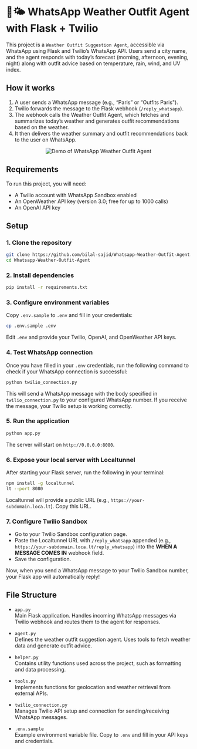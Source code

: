
# 👕🌤️ WhatsApp Weather Outfit Agent with Flask + Twilio

This project is a `Weather Outfit Suggestion Agent`, accessible via WhatsApp using Flask and Twilio’s WhatsApp API. Users send a city name, and the agent responds with today’s forecast (morning, afternoon, evening, night) along with outfit advice based on temperature, rain, wind, and UV index.

## How it works
1. A user sends a WhatsApp message (e.g., “Paris” or “Outfits Paris").
2. Twilio forwards the message to the Flask webhook (`/reply_whatsapp`).
3. The webhook calls the Weather Outfit Agent, which fetches and summarizes today’s weather and generates outfit recommendations based on the weather.
4. It then delivers the weather summary and outfit recommendations back to the user on WhatsApp.

<div align="center">

![Demo of WhatsApp Weather Outfit Agent](./assets/demo.gif)

</div>

## Requirements
To run this project, you will need:
- A Twilio account with WhatsApp Sandbox enabled
- An OpenWeather API key (version 3.0; free for up to 1000 calls)
- An OpenAI API key

## Setup

### 1. Clone the repository
```bash
git clone https://github.com/bilal-sajid/Whatsapp-Weather-Outfit-Agent.git
cd Whatsapp-Weather-Outfit-Agent
```

### 2. Install dependencies
```bash
pip install -r requirements.txt
```

### 3. Configure environment variables
Copy `.env.sample` to `.env` and fill in your credentials:
```bash
cp .env.sample .env
```

Edit `.env` and provide your Twilio, OpenAI, and OpenWeather API keys.

### 4. Test WhatsApp connection

Once you have filled in your `.env` credentials, run the following command to check if your WhatsApp connection is successful:

```bash
python twilio_connection.py
```

This will send a WhatsApp message with the body specified in `twilio_connection.py` to your configured WhatsApp number. If you receive the message, your Twilio setup is working correctly.

### 5. Run the application
```bash
python app.py
```

The server will start on `http://0.0.0.0:8080`.

### 6. Expose your local server with Localtunnel

After starting your Flask server, run the following in your terminal:

```bash
npm install -g localtunnel
lt --port 8080
```

Localtunnel will provide a public URL (e.g., `https://your-subdomain.loca.lt`).
Copy this URL.

### 7. Configure Twilio Sandbox

- Go to your Twilio Sandbox configuration page.
- Paste the Localtunnel URL with `/reply_whatsapp` appended (e.g., `https://your-subdomain.loca.lt/reply_whatsapp`) into the **WHEN A MESSAGE COMES IN** webhook field.
- Save the configuration.

Now, when you send a WhatsApp message to your Twilio Sandbox number, your Flask app will automatically reply!


## File Structure
- `app.py`  
  Main Flask application. Handles incoming WhatsApp messages via Twilio webhook and routes them to the agent for responses.

- `agent.py`  
  Defines the weather outfit suggestion agent. Uses tools to fetch weather data and generate outfit advice.

- `helper.py`  
  Contains utility functions used across the project, such as formatting and data processing.

- `tools.py`  
  Implements functions for geolocation and weather retrieval from external APIs.

- `twilio_connection.py`  
  Manages Twilio API setup and connection for sending/receiving WhatsApp messages.

- `.env.sample`  
  Example environment variable file. Copy to `.env` and fill in your API keys and credentials.
